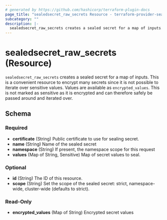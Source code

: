 ```yaml
---
# generated by https://github.com/hashicorp/terraform-plugin-docs
page_title: "sealedsecret_raw_secrets Resource - terraform-provider-sealedsecret"
subcategory: ""
description: |-
  sealedsecret_raw_secrets creates a sealed secret for a map of inputs. This is a convenient resource to encrypt many secrets since it is not possible to iterate over sensitive values. Values are available as encrypted_values. This is not marked as sensitive as it is encrypted and can therefore safely be passed around and iterated over.
---
```


# sealedsecret_raw_secrets (Resource)

`sealedsecret_raw_secrets` creates a sealed secret for a map of inputs. This is a convenient resource to encrypt many secrets since it is not possible to iterate over sensitive values. Values are available as `encrypted_values`. This is not marked as sensitive as it is encrypted and can therefore safely be passed around and iterated over.



<!-- schema generated by tfplugindocs -->
## Schema

### Required

- **certificate** (String) Public certificate to use for sealing secret.
- **name** (String) Name of the sealed secret
- **namespace** (String) If present, the namespace scope for this request
- **values** (Map of String, Sensitive) Map of secret values to seal.

### Optional

- **id** (String) The ID of this resource.
- **scope** (String) Set the scope of the sealed secret: strict, namespace-wide, cluster-wide (defaults to strict).

### Read-Only

- **encrypted_values** (Map of String) Encrypted secret values



